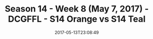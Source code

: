 ---
title: Season 14 - Week 8 (May 7, 2017) - DCGFFL - S14 Orange vs S14 Teal
teams-score:
- team: _teams/s14-orange.md
  score: 21
- team: _teams/s14-teal.md
  score: 22
mvp: Brad Allen, DMitch
game-ball: Kenny, Marcus
sportsperson: ''
season: 14
week: 9
date: '2017-05-13T23:08:49'
pageid: season-14-week-9-5101-vs-5106
---